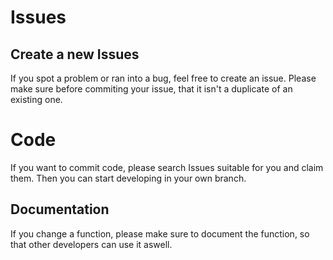 

# Issues
## Create a new Issues
If you spot a problem or ran into a bug, feel free to create an issue. Please make sure before commiting your issue, that it isn't a duplicate of an existing one.

# Code
If you want to commit code, please search Issues suitable for you and claim them. Then you can start developing in your own branch. 
## Documentation
If you change a function, please make sure to document the function, so that other developers can use it aswell.
